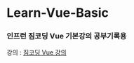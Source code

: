 # Learn-Vue-Basic

### 인프런 짐코딩 Vue 기본강의 공부기록용
강의 : [짐코딩 Vue 강의](https://www.inflearn.com/course/vue-%EC%99%84%EB%B2%BD-%EA%B8%B0%EB%B3%B8)
